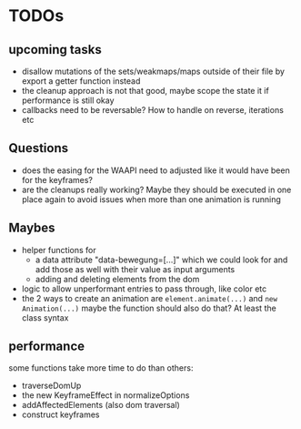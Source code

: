# TODOs

## upcoming tasks

- disallow mutations of the sets/weakmaps/maps outside of their file by export a getter function instead
- the cleanup approach is not that good, maybe scope the state it if performance is still okay
- callbacks need to be reversable? How to handle on reverse, iterations etc

## Questions

- does the easing for the WAAPI need to adjusted like it would have been for the keyframes?
- are the cleanups really working? Maybe they should be executed in one place again to avoid issues when more than one animation is running

## Maybes

- helper functions for
  - a data attribute "data-bewegung=[...]" which we could look for and add those as well with their value as input arguments
  - adding and deleting elements from the dom
- logic to allow unperformant entries to pass through, like color etc
- the 2 ways to create an animation are `element.animate(...)` and `new Animation(...)` maybe the function should also do that? At least the class syntax

## performance

some functions take more time to do than others:

- traverseDomUp
- the new KeyframeEffect in normalizeOptions
- addAffectedElements (also dom traversal)
- construct keyframes

